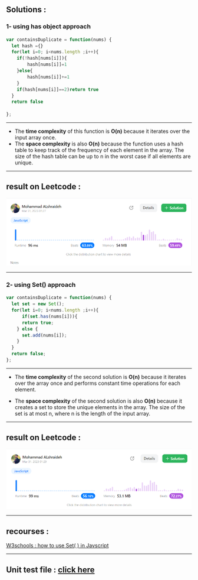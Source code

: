 ## Solutions : 

### 1- using has object approach
```js
var containsDuplicate = function(nums) {
  let hash ={}
  for(let i=0; i<nums.length ;i++){
    if(!hash[nums[i]]){
        hash[nums[i]]=1
    }else{
        hash[nums[i]]+=1
    }
    if(hash[nums[i]]==2)return true
  }
  return false
  
};
```

---

- The **time complexity** of this function is **O(n)** because it iterates over the input array once.
- The **space complexity** is also **O(n)** because the function uses a hash table to keep track of the frequency of each element in the array. The size of the hash table can be up to n in the worst case if all elements are unique.

---

## result on Leetcode : 
![containsDuplicate](../assets/containsDuplicate.png)


----

### 2- using Set()  approach

```js
var containsDuplicate = function(nums) {
  let set = new Set();
  for(let i=0; i<nums.length ;i++){
      if(set.has(nums[i])){
      return true;
    } else {
      set.add(nums[i]);
    }
  }
  return false;
};
```

----
- The **time complexity** of the second solution is **O(n)** because it iterates over the array once and performs constant time operations for each element.

- The **space complexity** of the second solution is also **O(n)** because it creates a set to store the unique elements in the array. The size of the set is at most n, where n is the length of the input array.

---

## result on Leetcode : 
![containsDuplicate](../assets/containsDuplicateSet().png)

---

## recourses : 
 [W3schools : how to use Set( ) in Javscript](https://www.w3schools.com/js/js_object_sets.asp)

 ---
## Unit test file : [click here](containsDuplicate.test.js)

